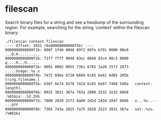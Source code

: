 filescan
========

Search binary files for a string and see a hexdump of the surrounding
region. For example, searching for the string 'context' within the
filescan binary:

```
./filescan context filescan
---- Offset: 3931 (0x00000000000f5b) ----
0000000000000f1b: 000f 1f40 0048 89f2 89fe bf01 0000 00e9   ...@.H..........
0000000000000f2b: 71f7 ffff 9048 83ec 0848 83c4 08c3 0000   q....H...H......
0000000000000f3b: 0001 0002 0055 7361 6765 3a20 2573 2073   .....Usage:.%s.s
0000000000000f4b: 7472 696e 6720 6669 6c65 6e61 6d65 205b   tring.filename.[
0000000000000f5b: 636f 6e74 6578 742d 6c65 6e67 7468 5d0a   context-length].
0000000000000f6b: 0025 3031 367a 783a 2000 2532 2e32 6868   .%016zx:..%2.2hh
0000000000000f7b: 7800 2020 2573 0a00 2d2d 2d2d 204f 6666   x...%s..----.Off
0000000000000f8b: 7365 743a 2025 7a75 2028 2523 3031 367a   set:.%zu.(%#016z
```

